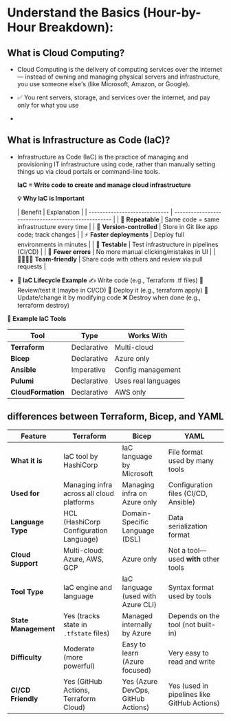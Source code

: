 # Understand the Basics (Hour-by-Hour Breakdown):

## What is Cloud Computing?
- Cloud Computing is the delivery of computing services over the internet — instead of owning and managing physical servers and infrastructure, you use someone else's (like Microsoft, Amazon, or Google).

- ✅ You rent servers, storage, and services over the internet, and pay only for what you use
- 
## What is Infrastructure as Code (IaC)?

- Infrastructure as Code (IaC) is the practice of managing and provisioning IT infrastructure using code, rather than manually setting things up via cloud portals or command-line tools.

  **IaC = Write code to create and manage cloud infrastructure**

  **💡 Why IaC is Important**

  | Benefit                       | Explanation                                          |
| -----------------------------  |  ---------------------------------------------------  |
| 🔁 **Repeatable**              | Same code = same infrastructure every time           |
| 📜 **Version-controlled**      | Store in Git like app code; track changes            |
| ⚡ **Faster deployments**      | Deploy full environments in minutes                  |
| 🧪 **Testable**                | Test infrastructure in pipelines (CI/CD)             |
| 🚫 **Fewer errors**            | No more manual clicking/mistakes in UI               |
| 👨‍👩‍👧‍👦 **Team-friendly**           | Share code with others and review via pull requests  |

  
- **🔄 IaC Lifecycle Example**
✍️ Write code (e.g., Terraform .tf files)
🧪 Review/test it (maybe in CI/CD)
🚀 Deploy it (e.g., terraform apply)
🧹 Update/change it by modifying code
❌ Destroy when done (e.g., terraform destroy)

**📂 Example IaC Tools**

| Tool               | Type        | Works With          |
| ------------------ | ----------- | ------------------- |
| **Terraform**      | Declarative | Multi-cloud         |
| **Bicep**          | Declarative | Azure only          |
| **Ansible**        | Imperative  | Config management   |
| **Pulumi**         | Declarative | Uses real languages |
| **CloudFormation** | Declarative | AWS only            |



##  differences between Terraform, Bicep, and YAML

| **Feature**          | **Terraform**                             | **Bicep**                          | **YAML**                                    |
| -------------------- | ----------------------------------------- | ---------------------------------- | ------------------------------------------- |
| **What it is**       | IaC tool by HashiCorp                     | IaC language by Microsoft          | File format used by many tools              |
| **Used for**         | Managing infra across all cloud platforms | Managing infra on Azure only       | Configuration files (CI/CD, Ansible)        |
| **Language Type**    | HCL (HashiCorp Configuration Language)    | Domain-Specific Language (DSL)     | Data serialization format                   |
| **Cloud Support**    | Multi-cloud: Azure, AWS, GCP              | Azure only                         | Not a tool—used **with** other tools        |
| **Tool Type**        | IaC engine and language                   | IaC language (used with Azure CLI) | Syntax format used by tools                 |
| **State Management** | Yes (tracks state in `.tfstate` files)    | Managed internally by Azure        | Depends on the tool (not built-in)          |
| **Difficulty**       | Moderate (more powerful)                  | Easy to learn (Azure focused)      | Very easy to read and write                 |
| **CI/CD Friendly**   | Yes (GitHub Actions, Terraform Cloud)     | Yes (Azure DevOps, GitHub Actions) | Yes (used in pipelines like GitHub Actions) |

